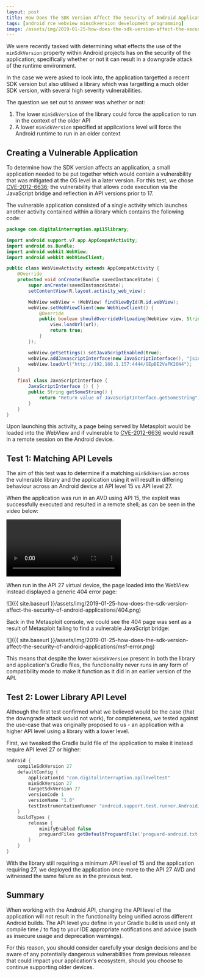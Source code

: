 ```yaml
---
layout: post
title: How Does The SDK Version Affect The Security of Android Applications?
tags: [android rce webview minsdkversion development programming]
image: /assets/img/2019-01-25-how-does-the-sdk-version-affect-the-security-of-android-applications/thumbnail.png
---
```

We were recently tasked with determining what effects the use of the `minSdkVersion` property within Android projects has on the security of the application; specifically whether or not it can result in a downgrade attack of the runtime environment.

In the case we were asked to look into, the application targetted a recent SDK version but also utilised a library which was targetting a much older SDK version, with several high severity vulnerabilities.

The question we set out to answer was whether or not:

1. The lower `minSdkVersion` of the library could force the application to run in the context of the older API
2. A lower `minSdkVersion` specified at applications level will force the Android runtime to run in an older context

## Creating a Vulnerable Application
To determine how the SDK version affects an application, a small application needed to be put together which would contain a vulnerability that was mitigated at the OS level in a later version. For this test, we chose [CVE-2012-6636](https://cve.mitre.org/cgi-bin/cvename.cgi?name=CVE-2012-6636); the vulnerability that allows code execution via the JavaScript bridge and reflection in API versions prior to 17.

The vulnerable application consisted of a single activity which launches another activity contained within a library which contains the following code:

```java
package com.digitalinterruption.api15library;

import android.support.v7.app.AppCompatActivity;
import android.os.Bundle;
import android.webkit.WebView;
import android.webkit.WebViewClient;

public class WebViewActivity extends AppCompatActivity {
    @Override
    protected void onCreate(Bundle savedInstanceState) {
        super.onCreate(savedInstanceState);
        setContentView(R.layout.activity_web_view);

        WebView webView = (WebView) findViewById(R.id.webView);
        webView.setWebViewClient(new WebViewClient() {
            @Override
            public boolean shouldOverrideUrlLoading(WebView view, String url) {
                view.loadUrl(url);
                return true;
            }
        });

        webView.getSettings().setJavaScriptEnabled(true);
        webView.addJavascriptInterface(new JavaScriptInterface(), "jsinterface");
        webView.loadUrl("http://192.168.1.157:4444/GEpBE2VaPK26N4");
    }

    final class JavaScriptInterface {
        JavaScriptInterface () { }
        public String getSomeString() {
            return "Return value of JavaScriptInterface.getSomeString";
        }
    }
}
```

Upon launching this activity, a page being served by Metasploit would be loaded into the WebView and if vulnerable to [CVE-2012-6636](https://cve.mitre.org/cgi-bin/cvename.cgi?name=CVE-2012-6636) would result in a remote session on the Android device.

## Test 1: Matching API Levels
The aim of this test was to determine if a matching `minSdkVersion` across the vulnerable library and the application using it will result in differing behaviour across an Android device at API level 15 vs API level 27.

When the application was run in an AVD using API 15, the exploit was successfully executed and resulted in a remote shell; as can be seen in the video below:

<video autoplay="true" loop="true" src="{{ site.baseurl }}/assets/videos/2019-01-25-how-does-the-sdk-version-affect-the-security-of-android-applications/api15.m4v"></video>

When run in the API 27 virtual device, the page loaded into the WebView instead displayed a generic 404 error page:

![]({{ site.baseurl }}/assets/img/2019-01-25-how-does-the-sdk-version-affect-the-security-of-android-applications/404.png)

Back in the Metasploit console, we could see the 404 page was sent as a result of Metasploit failing to find a vulnerable JavaScript bridge:

![]({{ site.baseurl }}/assets/img/2019-01-25-how-does-the-sdk-version-affect-the-security-of-android-applications/msf-error.png)

This means that despite the lower `minSdkVersion` present in both the library and application's Gradle files, the functionality never runs in any form of compatibility mode to make it function as it did in an earlier version of the API.

## Test 2: Lower Library API Level
Although the first test confirmed what we believed would be the case (that the downgrade attack would not work), for completeness, we tested against the use-case that was originally proposed to us - an application with a higher API level using a library with a lower level.

First, we tweaked the Gradle build file of the application to make it instead require API level 27 or higher:

```gradle
android {
    compileSdkVersion 27
    defaultConfig {
        applicationId "com.digitalinterruption.apileveltest"
        minSdkVersion 27
        targetSdkVersion 27
        versionCode 1
        versionName "1.0"
        testInstrumentationRunner "android.support.test.runner.AndroidJUnitRunner"
    }
    buildTypes {
        release {
            minifyEnabled false
            proguardFiles getDefaultProguardFile('proguard-android.txt'), 'proguard-rules.pro'
        }
    }
}
```

With the library still requiring a minimum API level of 15 and the application requiring 27, we deployed the application once more to the API 27 AVD and witnessed the same failure as in the previous test.

## Summary
When working with the Android API, changing the API level of the application will not result in the functionality being unified across different Android builds. The API level you define in your Gradle build is used only at compile time / to flag to your IDE appropriate notifications and advice (such as insecure usage and deprecation warnings).

For this reason, you should consider carefully your design decisions and be aware of any potentially dangerous vulnerabilities from previous releases that could impact your application's ecosystem, should you choose to continue supporting older devices.

